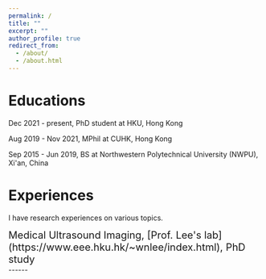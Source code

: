 ```yaml
---
permalink: /
title: ""
excerpt: ""
author_profile: true
redirect_from:
  - /about/
  - /about.html
---
```

Educations
======
Dec 2021 - present, PhD student at HKU, Hong Kong

Aug 2019 - Nov 2021, MPhil at CUHK, Hong Kong

Sep 2015 - Jun 2019, BS at Northwestern Polytechnical University (NWPU), Xi'an, China

Experiences
======
<!-- 1. Register a GitHub account if you don't have one and confirm your e-mail (required!)
1. Fork [this repository](https://github.com/academicpages/academicpages.github.io) by clicking the "fork" button in the top right.
1. Go to the repository's settings (rightmost item in the tabs that start with "Code", should be below "Unwatch"). Rename the repository "[your GitHub username].github.io", which will also be your website's URL.
1. Set site-wide configuration and create content & metadata (see below -- also see [this set of diffs](http://archive.is/3TPas) showing what files were changed to set up [an example site](https://getorg-testacct.github.io) for a user with the username "getorg-testacct")
1. Upload any files (like PDFs, .zip files, etc.) to the files/ directory. They will appear at https://[your GitHub username].github.io/files/example.pdf.  
1. Check status by going to the repository settings, in the "GitHub pages" section -->
I have research experiences on various topics.

<style>
.header-text {
    font-size: 20px;
}
</style>

<div class="header-text">Medical Ultrasound Imaging, [Prof. Lee's lab](https://www.eee.hku.hk/~wnlee/index.html), PhD study</div>
<!-- Medical Ultrasound Imaging, [Prof. Lee's lab](https://www.eee.hku.hk/~wnlee/index.html), PhD study -->
------
<!-- For site content, there is one markdown file for

**Markdown generator** -->

Bacterial Collective Motion, [Prof. Wu's lab](https://www.phy.cuhk.edu.hk/ylwu/), MPhil study
------

Liquid Marble, [Prof. Li's lab](http://jszy.nwpu.edu.cn/2015010194), Bachelor study
------
